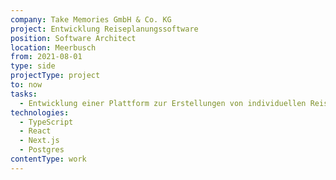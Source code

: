 ```yaml
---
company: Take Memories GmbH & Co. KG
project: Entwicklung Reiseplanungssoftware
position: Software Architect
location: Meerbusch
from: 2021-08-01
type: side
projectType: project
to: now
tasks:
  - Entwicklung einer Plattform zur Erstellungen von individuellen Reiseangeboten
technologies:
  - TypeScript
  - React
  - Next.js
  - Postgres
contentType: work
---
```



